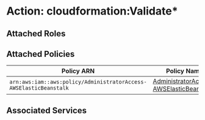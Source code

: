 # Action: cloudformation:Validate*

## Attached Roles

## Attached Policies

| Policy ARN | Policy Name |
|------------|-------------|
| `arn:aws:iam::aws:policy/AdministratorAccess-AWSElasticBeanstalk` | [AdministratorAccess-AWSElasticBeanstalk](../policies.md#administratoraccess-awselasticbeanstalk) |

## Associated Services

